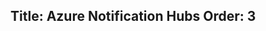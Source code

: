 Title: Azure Notification Hubs
Order: 3
---

<?! PackageInfo "Shiny.Push.AzureNotificationHubs" /?>
